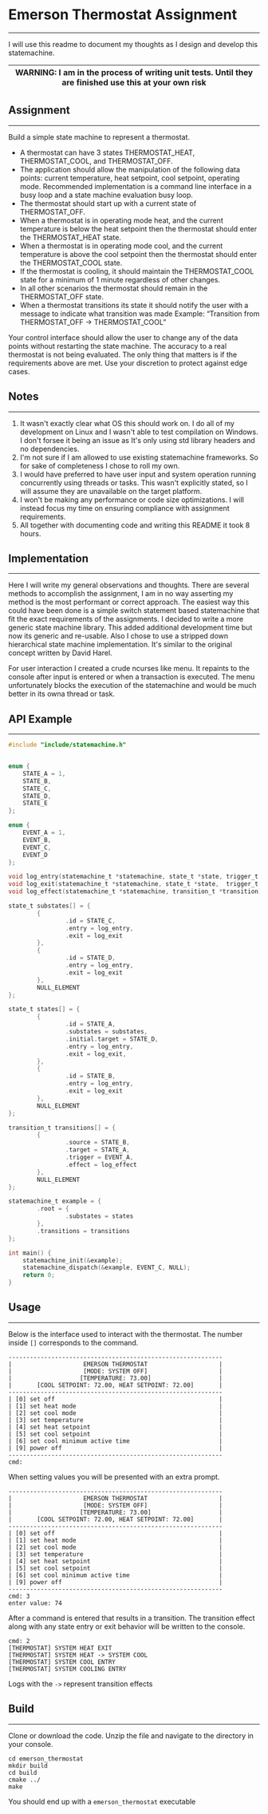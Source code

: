 # Emerson Thermostat Assignment

---
I will use this readme to document my thoughts as I design and develop this statemachine.

| WARNING: I am in the process of writing unit tests. Until they are finished use this at your own risk |
| --- |

## Assignment

---
Build a simple state machine to represent a thermostat.  
* A thermostat can have 3 states THERMOSTAT_HEAT, THERMOSTAT_COOL, and THERMOSTAT_OFF.
* The application should allow the manipulation of the following data points: current temperature, heat setpoint, cool setpoint, operating mode.  Recommended implementation is a command line interface in a busy loop and a state machine evaluation busy loop.
* The thermostat should start up with a current state of THERMOSTAT_OFF.
* When a thermostat is in operating mode heat, and the current temperature is below the heat setpoint then the thermostat should enter the THERMOSTAT_HEAT state.
* When a thermostat is in operating mode cool, and the current temperature is above the cool setpoint then the thermostat should enter the THERMOSTAT_COOL state.
* If the thermostat is cooling, it should maintain the THERMOSTAT_COOL state for a minimum of 1 minute regardless of other changes.
* In all other scenarios the thermostat should remain in the THERMOSTAT_OFF state.
* When a thermostat transitions its state it should notify the user with a message to indicate what transition was made Example: “Transition from THERMOSTAT_OFF -> THERMOSTAT_COOL”

Your control interface should allow the user to change any of the data points without restarting the state machine.
The accuracy to a real thermostat is not being evaluated.  The only thing that matters is if the requirements above are met.  Use your discretion to protect against edge cases.

## Notes

---

1. It wasn't exactly clear what OS this should work on. I do all of my development on Linux and I wasn't able to test
    compilation on Windows. I don't forsee it being an issue as It's only using std library headers and no dependencies.
2. I'm not sure if I am allowed to use existing statemachine frameworks. So for sake of completeness I chose to roll my own.
3. I would have preferred to have user input and system operation running concurrently using threads or tasks. This wasn't explicitly stated, so I will assume they are unavailable on the target platform.
4. I won't be making any performance or code size optimizations. I will instead focus my time on ensuring compliance with assignment requirements.
5. All together with documenting code and writing this README it took 8 hours.

## Implementation

---

Here I will write my general observations and thoughts. There are several methods to accomplish the assignment, I am in no
way asserting my method is the most performant or correct approach. The easiest way this could have been done is a simple
switch statement based statemachine that fit the exact requirements of the assignments. I decided to write a more generic state machine library. 
This added additional development time but now its generic and re-usable.  Also I chose to use a stripped down hierarchical state machine implementation.
It's similar to the original concept written by David Harel. 

For user interaction I created a crude ncurses like menu. It repaints to the console after input is entered or when a transaction is executed.
The menu unfortunately blocks the execution of the statemachine and would be much better in its owna thread or task.

## API Example

---
```c
#include "include/statemachine.h"


enum {
    STATE_A = 1,
    STATE_B,
    STATE_C,
    STATE_D,
    STATE_E
};

enum {
    EVENT_A = 1,
    EVENT_B,
    EVENT_C,
    EVENT_D
};

void log_entry(statemachine_t *statemachine, state_t *state, trigger_t *trigger) {}
void log_exit(statemachine_t *statemachine, state_t *state,  trigger_t *trigger) {}
void log_effect(statemachine_t *statemachine, transition_t *transition) {}

state_t substates[] = {
        {
                .id = STATE_C,
                .entry = log_entry,
                .exit = log_exit
        },
        {
                .id = STATE_D,
                .entry = log_entry,
                .exit = log_exit
        },
        NULL_ELEMENT
};

state_t states[] = {
        {
                .id = STATE_A,
                .substates = substates,
                .initial.target = STATE_D,
                .entry = log_entry,
                .exit = log_exit,
        },
        {
                .id = STATE_B,
                .entry = log_entry,
                .exit = log_exit
        },
        NULL_ELEMENT
};

transition_t transitions[] = {
        {
                .source = STATE_B,
                .target = STATE_A,
                .trigger = EVENT_A,
                .effect = log_effect
        },
        NULL_ELEMENT
};

statemachine_t example = {
        .root = {
                .substates = states
        },
        .transitions = transitions
};

int main() {
    statemachine_init(&example);
    statemachine_dispatch(&example, EVENT_C, NULL);
    return 0;
}
```

## Usage

---

Below is the interface used to interact with the thermostat. The number inside `[]` corresponds to the command.
```
------------------------------------------------------------
|                    EMERSON THERMOSTAT                    |
|                    [MODE: SYSTEM OFF]                    |
|                   [TEMPERATURE: 73.00]                   |
|       [COOL SETPOINT: 72.00, HEAT SETPOINT: 72.00]       |
------------------------------------------------------------
| [0] set off                                              |
| [1] set heat mode                                        |
| [2] set cool mode                                        |
| [3] set temperature                                      |
| [4] set heat setpoint                                    |
| [5] set cool setpoint                                    |
| [6] set cool minimum active time                         |
| [9] power off                                            |
------------------------------------------------------------
cmd: 
```
When setting values you will be presented with an extra prompt. 
```
------------------------------------------------------------
|                    EMERSON THERMOSTAT                    |
|                    [MODE: SYSTEM OFF]                    |
|                   [TEMPERATURE: 73.00]                   |
|       [COOL SETPOINT: 72.00, HEAT SETPOINT: 72.00]       |
------------------------------------------------------------
| [0] set off                                              |
| [1] set heat mode                                        |
| [2] set cool mode                                        |
| [3] set temperature                                      |
| [4] set heat setpoint                                    |
| [5] set cool setpoint                                    |
| [6] set cool minimum active time                         |
| [9] power off                                            |
------------------------------------------------------------
cmd: 3
enter value: 74
```

After a command is entered that results in a transition. The transition effect along with any state entry or exit
behavior will be written to the console.

```
cmd: 2
[THERMOSTAT] SYSTEM HEAT EXIT
[THERMOSTAT] SYSTEM HEAT -> SYSTEM COOL
[THERMOSTAT] SYSTEM COOL ENTRY
[THERMOSTAT] SYSTEM COOLING ENTRY
```

Logs with the `->` represent transition effects

## Build

---

Clone or download the code. Unzip the file and navigate to the directory in your console.
```
cd emerson_thermostat
mkdir build
cd build
cmake ../
make
```
You should end up with a `emerson_thermostat` executable